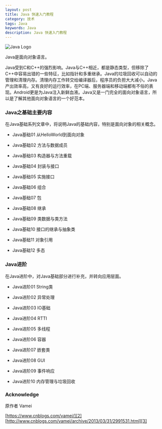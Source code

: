 ```yaml
---
layout: post
title: Java 快速入门教程  
category: 技术
tags: Java
keywords: Java
description: Java 快速入门教程
---
```


![Java Logo][1]

Java是面向对象语言。

Java受到C和C++的强烈影响。Java与C++相近，都是静态类型，但移除了C++中容易出错的一些特征，比如指针和多重继承。Java的垃圾回收可以自动的管理和清理内存。清理内存工作转交给编译器后，程序员的负担大大减小。Java产出效率高，又有良好的运行效率，在PC端、服务器端和移动端都有不俗的表现。Android更是为Java注入新鲜血液。Java又是一门完全的面向对象语言，所以是了解其他面向对象语言的一个好范本。  


### Java之基础主要内容

在Java基础系列文章中，将说明Java的基础内容，特别是面向对象的相关概念。

- Java基础01 从HelloWorld到面向对象

- Java基础02 方法与数据成员

- Java基础03 构造器与方法重载

- Java基础04 封装与接口

- Java基础05 实施接口

- Java基础06 组合

- Java基础07 包

- Java基础08 继承

- Java基础09 类数据与类方法

- Java基础10 接口的继承与抽象类

- Java基础11 对象引用

- Java基础12 多态


### Java进阶
在Java进阶中，对Java基础部分进行补充，并转向应用层面。

- Java进阶01 String类

- Java进阶02 异常处理

- Java进阶03 IO基础

- Java进阶04 RTTI

- Java进阶05 多线程

- Java进阶06 容器 

- Java进阶07 嵌套类

- Java进阶08 GUI

- Java进阶09 事件响应

- Java进阶10 内存管理与垃圾回收


### Acknowledge  
原作者 Vamei  

[https://www.cnblogs.com/vamei/][2]  
[http://www.cnblogs.com/vamei/archive/2013/03/31/2991531.html][3]



[1]:https://raw.githubusercontent.com/xzchsia/xzchsia.github.io/master/assets/res/java-logo.jpg  
[2]:https://www.cnblogs.com/vamei/  
[3]:http://www.cnblogs.com/vamei/archive/2013/03/31/2991531.html
